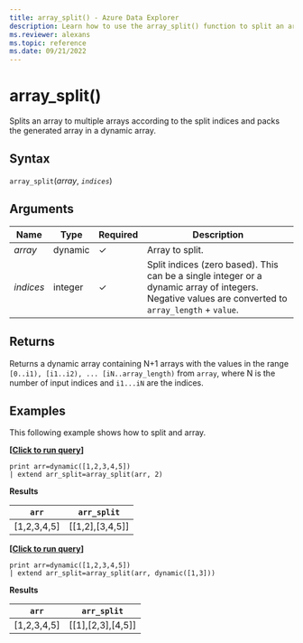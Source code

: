 ```yaml
---
title: array_split() - Azure Data Explorer
description: Learn how to use the array_split() function to split an array into multiple arrays.
ms.reviewer: alexans
ms.topic: reference
ms.date: 09/21/2022
---
```

# array_split()

Splits an array to multiple arrays according to the split indices and packs the generated array in a dynamic array.

## Syntax

`array_split`(*array*, *`indices`*)

## Arguments

| Name | Type | Required | Description |
|--|--|--|--|
| *array*| dynamic| &check; |Array to split.|
| *indices* | integer | &check;| Split indices (zero based). This can be a single integer or a dynamic array of integers. Negative values are converted to `array_length` + `value`.

## Returns

Returns a dynamic array containing N+1 arrays with the values in the range `[0..i1), [i1..i2), ... [iN..array_length)` from `array`, where N is the number of input indices and `i1...iN` are the indices.

## Examples

This following example shows how to split and array.

**\[**[**Click to run query**](https://dataexplorer.azure.com/?query=H4sIAAAAAAAAAysoyswrUUgsKrJNqcxLzM1M1og21DHSMdYx0TGN1VTgqlFIrShJzUsBKYkvLsjJLLEFshIrIWwNIFtHwUgTAB7YikBGAAAA)**\]**

```kusto
print arr=dynamic([1,2,3,4,5]) 
| extend arr_split=array_split(arr, 2)
```

**Results**

|`arr`|`arr_split`|
|---|---|
|[1,2,3,4,5]|[[1,2],[3,4,5]]|

**\[**[**Click to run query**](https://dataexplorer.azure.com/?query=H4sIAAAAAAAAAysoyswrUUgsKrJNqcxLzM1M1og21DHSMdYx0TGN1VTgqlFIrShJzUsBKYkvLsjJLLEFshIrIWwNIFtHAUmncaymJgD5vl9PUwAAAA==)**\]**

```kusto
print arr=dynamic([1,2,3,4,5]) 
| extend arr_split=array_split(arr, dynamic([1,3]))
```

**Results**

|`arr`|`arr_split`|
|---|---|
|[1,2,3,4,5]|[[1],[2,3],[4,5]]|
